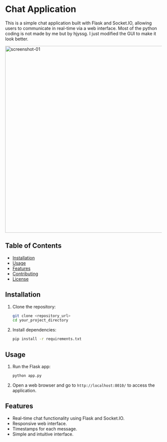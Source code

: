 # Chat Application

This is a simple chat application built with Flask and Socket.IO, allowing users to communicate in real-time via a web interface.
Most of the python coding is not made by me but by hjyssg. I just modified the GUI to make it look better.

<img src="screenshot/01.png" alt="screenshot-01" width="600"/>

## Table of Contents

- [Installation](#installation)
- [Usage](#usage)
- [Features](#features)
- [Contributing](#contributing)
- [License](#license)

## Installation

1. Clone the repository:

    ```bash
    git clone <repository_url>
    cd your_project_directory
    ```

2. Install dependencies:

    ```bash
    pip install -r requirements.txt
    ```

## Usage

1. Run the Flask app:

    ```bash
    python app.py
    ```

2. Open a web browser and go to `http://localhost:8010/` to access the application.

## Features

- Real-time chat functionality using Flask and Socket.IO.
- Responsive web interface.
- Timestamps for each message.
- Simple and intuitive interface.

